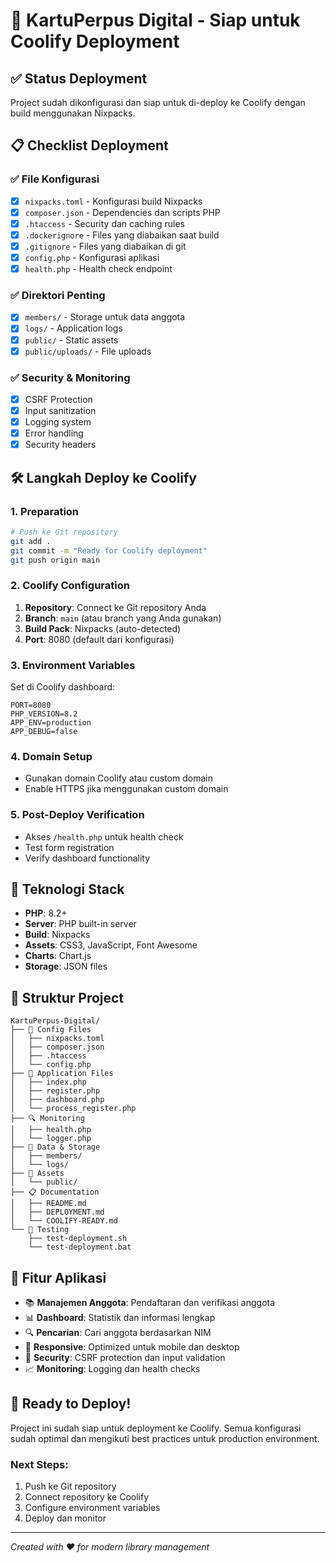 # 🚀 KartuPerpus Digital - Siap untuk Coolify Deployment

## ✅ Status Deployment
Project sudah dikonfigurasi dan siap untuk di-deploy ke Coolify dengan build menggunakan Nixpacks.

## 📋 Checklist Deployment

### ✅ File Konfigurasi
- [x] `nixpacks.toml` - Konfigurasi build Nixpacks
- [x] `composer.json` - Dependencies dan scripts PHP
- [x] `.htaccess` - Security dan caching rules
- [x] `.dockerignore` - Files yang diabaikan saat build
- [x] `.gitignore` - Files yang diabaikan di git
- [x] `config.php` - Konfigurasi aplikasi
- [x] `health.php` - Health check endpoint

### ✅ Direktori Penting
- [x] `members/` - Storage untuk data anggota
- [x] `logs/` - Application logs
- [x] `public/` - Static assets
- [x] `public/uploads/` - File uploads

### ✅ Security & Monitoring
- [x] CSRF Protection
- [x] Input sanitization
- [x] Logging system
- [x] Error handling
- [x] Security headers

## 🛠️ Langkah Deploy ke Coolify

### 1. Preparation
```bash
# Push ke Git repository
git add .
git commit -m "Ready for Coolify deployment"
git push origin main
```

### 2. Coolify Configuration
1. **Repository**: Connect ke Git repository Anda
2. **Branch**: `main` (atau branch yang Anda gunakan)
3. **Build Pack**: Nixpacks (auto-detected)
4. **Port**: 8080 (default dari konfigurasi)

### 3. Environment Variables
Set di Coolify dashboard:
```
PORT=8080
PHP_VERSION=8.2
APP_ENV=production
APP_DEBUG=false
```

### 4. Domain Setup
- Gunakan domain Coolify atau custom domain
- Enable HTTPS jika menggunakan custom domain

### 5. Post-Deploy Verification
- Akses `/health.php` untuk health check
- Test form registration
- Verify dashboard functionality

## 🔧 Teknologi Stack
- **PHP**: 8.2+
- **Server**: PHP built-in server
- **Build**: Nixpacks
- **Assets**: CSS3, JavaScript, Font Awesome
- **Charts**: Chart.js
- **Storage**: JSON files

## 📁 Struktur Project
```
KartuPerpus-Digital/
├── 🔧 Config Files
│   ├── nixpacks.toml
│   ├── composer.json
│   ├── .htaccess
│   └── config.php
├── 🚀 Application Files
│   ├── index.php
│   ├── register.php
│   ├── dashboard.php
│   └── process_register.php
├── 🔍 Monitoring
│   ├── health.php
│   └── logger.php
├── 📂 Data & Storage
│   ├── members/
│   └── logs/
├── 🎨 Assets
│   └── public/
├── 📋 Documentation
│   ├── README.md
│   ├── DEPLOYMENT.md
│   └── COOLIFY-READY.md
└── 🧪 Testing
    ├── test-deployment.sh
    └── test-deployment.bat
```

## 🌟 Fitur Aplikasi
- 📚 **Manajemen Anggota**: Pendaftaran dan verifikasi anggota
- 📊 **Dashboard**: Statistik dan informasi lengkap
- 🔍 **Pencarian**: Cari anggota berdasarkan NIM
- 📱 **Responsive**: Optimized untuk mobile dan desktop
- 🔐 **Security**: CSRF protection dan input validation
- 📈 **Monitoring**: Logging dan health checks

## 🚀 Ready to Deploy!
Project ini sudah siap untuk deployment ke Coolify. Semua konfigurasi sudah optimal dan mengikuti best practices untuk production environment.

### Next Steps:
1. Push ke Git repository
2. Connect repository ke Coolify
3. Configure environment variables
4. Deploy dan monitor

---
*Created with ❤️ for modern library management*
